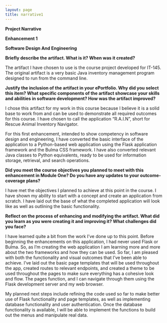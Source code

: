 ```yaml
---
layout: page
title: narrative1
---
```

**Project Narrative**

**Enhancement 1**

**Software Design And Engineering**

**Briefly describe the artifact. What is it? When was it created?**

The artifact I have chosen to use is the course project developed for
IT-145. The original artifact is a very basic Java inventory management
program designed to run from the command line.

**Justify the inclusion of the artifact in your ePortfolio. Why did you
select this item? What specific components of the artifact showcase your
skills and abilities in software development? How was the artifact
improved?**

I chose this artifact for my work in this course because I believe it is
a solid base to work from and can be used to demonstrate all required
outcomes for this course. I have chosen to call the application
“R.A.I.N”, short for Rescue Animal Inventory Navigator.

For this first enhancement, intended to show competency in software
design and engineering, I have converted the basic interface of the
application to a Python-based web application using the Flask
application framework and the Bulma CSS framework. I have also converted
relevant Java classes to Python equivalents, ready to be used for
information storage, retrieval, and search operations.

**Did you meet the course objectives you planned to meet with this
enhancement in Module One? Do you have any updates to your
outcome-coverage plans?**

I have met the objectives I planned to achieve at this point in the
course. I have shown my ability to start with a concept and create an
application from scratch. I have laid out the base of what the completed
application will look like as well as outlining the basic functionality.

**Reflect on the process of enhancing and modifying the artifact. What
did you learn as you were creating it and improving it? What challenges
did you face?**

I have learned quite a bit from the work I’ve done up to this point.
Before beginning the enhancements on this application, I had never used
Flask or Bulma. So, as I’m creating the web application I am learning
more and more about the two frameworks and how they can be used. So far,
I am pleased with both the functionality and visual outcomes that I’ve
been able to achieve. I’ve laid out the basic page templates that will
be used throughout the app, created routes to relevant endpoints, and
created a theme to be used throughout the pages to make sure everything
has a cohesive look and flow. The pages function, and I can navigate
through them using the Flask development server and my web browser.

My planned next steps include refining the code used so far to make
better use of Flask functionality and page templates, as well as
implementing database functionality and user authentication. Once the
database functionality is available, I will be able to implement the
functions to build out the menus and manipulate real data.
